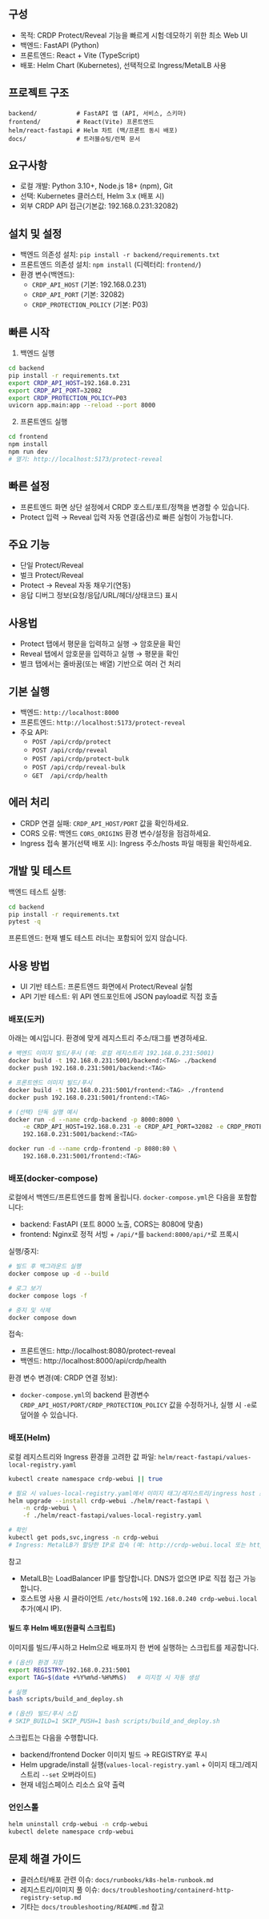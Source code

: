 ## 구성

- 목적: CRDP Protect/Reveal 기능을 빠르게 시험·데모하기 위한 최소 Web UI
- 백엔드: FastAPI (Python)
- 프론트엔드: React + Vite (TypeScript)
- 배포: Helm Chart (Kubernetes), 선택적으로 Ingress/MetalLB 사용

## 프로젝트 구조

```
backend/           # FastAPI 앱 (API, 서비스, 스키마)
frontend/          # React(Vite) 프론트엔드
helm/react-fastapi # Helm 차트 (백/프론트 동시 배포)
docs/              # 트러블슈팅/런북 문서
```

## 요구사항

- 로컬 개발: Python 3.10+, Node.js 18+ (npm), Git
- 선택: Kubernetes 클러스터, Helm 3.x (배포 시)
- 외부 CRDP API 접근(기본값: 192.168.0.231:32082)

## 설치 및 설정

- 백엔드 의존성 설치: `pip install -r backend/requirements.txt`
- 프론트엔드 의존성 설치: `npm install` (디렉터리: `frontend/`)
- 환경 변수(백엔드):
	- `CRDP_API_HOST` (기본: 192.168.0.231)
	- `CRDP_API_PORT` (기본: 32082)
	- `CRDP_PROTECTION_POLICY` (기본: P03)

## 빠른 시작

1) 백엔드 실행

```bash
cd backend
pip install -r requirements.txt
export CRDP_API_HOST=192.168.0.231
export CRDP_API_PORT=32082
export CRDP_PROTECTION_POLICY=P03
uvicorn app.main:app --reload --port 8000
```

2) 프론트엔드 실행

```bash
cd frontend
npm install
npm run dev
# 열기: http://localhost:5173/protect-reveal
```

## 빠른 설정

- 프론트엔드 화면 상단 설정에서 CRDP 호스트/포트/정책을 변경할 수 있습니다.
- Protect 입력 → Reveal 입력 자동 연결(옵션)로 빠른 실험이 가능합니다.

## 주요 기능

- 단일 Protect/Reveal
- 벌크 Protect/Reveal
- Protect → Reveal 자동 채우기(연동)
- 응답 디버그 정보(요청/응답/URL/헤더/상태코드) 표시

## 사용법

- Protect 탭에서 평문을 입력하고 실행 → 암호문을 확인
- Reveal 탭에서 암호문을 입력하고 실행 → 평문을 확인
- 벌크 탭에서는 줄바꿈(또는 배열) 기반으로 여러 건 처리

## 기본 실행

- 백엔드: `http://localhost:8000`
- 프론트엔드: `http://localhost:5173/protect-reveal`
- 주요 API:
	- `POST /api/crdp/protect`
	- `POST /api/crdp/reveal`
	- `POST /api/crdp/protect-bulk`
	- `POST /api/crdp/reveal-bulk`
	- `GET  /api/crdp/health`

## 에러 처리

- CRDP 연결 실패: `CRDP_API_HOST/PORT` 값을 확인하세요.
- CORS 오류: 백엔드 `CORS_ORIGINS` 환경 변수/설정을 점검하세요.
- Ingress 접속 불가(선택 배포 시): Ingress 주소/hosts 파일 매핑을 확인하세요.

## 개발 및 테스트

백엔드 테스트 실행:

```bash
cd backend
pip install -r requirements.txt
pytest -q
```

프론트엔드: 현재 별도 테스트 러너는 포함되어 있지 않습니다.

## 사용 방법

- UI 기반 테스트: 프론트엔드 화면에서 Protect/Reveal 실험
- API 기반 테스트: 위 API 엔드포인트에 JSON payload로 직접 호출

### 배포(도커)

아래는 예시입니다. 환경에 맞게 레지스트리 주소/태그를 변경하세요.

```bash
# 백엔드 이미지 빌드/푸시 (예: 로컬 레지스트리 192.168.0.231:5001)
docker build -t 192.168.0.231:5001/backend:<TAG> ./backend
docker push 192.168.0.231:5001/backend:<TAG>

# 프론트엔드 이미지 빌드/푸시
docker build -t 192.168.0.231:5001/frontend:<TAG> ./frontend
docker push 192.168.0.231:5001/frontend:<TAG>

# (선택) 단독 실행 예시
docker run -d --name crdp-backend -p 8000:8000 \
	-e CRDP_API_HOST=192.168.0.231 -e CRDP_API_PORT=32082 -e CRDP_PROTECTION_POLICY=P03 \
	192.168.0.231:5001/backend:<TAG>

docker run -d --name crdp-frontend -p 8080:80 \
	192.168.0.231:5001/frontend:<TAG>
```

### 배포(docker-compose)

로컬에서 백엔드/프론트엔드를 함께 올립니다. `docker-compose.yml`은 다음을 포함합니다:
- backend: FastAPI (포트 8000 노출, CORS는 8080에 맞춤)
- frontend: Nginx로 정적 서빙 + `/api/*`를 `backend:8000/api/*`로 프록시

실행/중지:

```bash
# 빌드 후 백그라운드 실행
docker compose up -d --build

# 로그 보기
docker compose logs -f

# 중지 및 삭제
docker compose down
```

접속:
- 프론트엔드: http://localhost:8080/protect-reveal
- 백엔드: http://localhost:8000/api/crdp/health

환경 변수 변경(예: CRDP 연결 정보):
- `docker-compose.yml`의 backend 환경변수 `CRDP_API_HOST/PORT/CRDP_PROTECTION_POLICY` 값을 수정하거나, 실행 시 `-e`로 덮어쓸 수 있습니다.

### 배포(Helm)

로컬 레지스트리와 Ingress 환경을 고려한 값 파일: `helm/react-fastapi/values-local-registry.yaml`

```bash
kubectl create namespace crdp-webui || true

# 필요 시 values-local-registry.yaml에서 이미지 태그/레지스트리/ingress host 조정
helm upgrade --install crdp-webui ./helm/react-fastapi \
	-n crdp-webui \
	-f ./helm/react-fastapi/values-local-registry.yaml

# 확인
kubectl get pods,svc,ingress -n crdp-webui
# Ingress: MetalLB가 할당한 IP로 접속 (예: http://crdp-webui.local 또는 http://<할당IP>)
```

참고
- MetalLB는 LoadBalancer IP를 할당합니다. DNS가 없으면 IP로 직접 접근 가능합니다.
- 호스트명 사용 시 클라이언트 `/etc/hosts`에 `192.168.0.240 crdp-webui.local` 추가(예시 IP).

#### 빌드 후 Helm 배포(원클릭 스크립트)

이미지를 빌드/푸시하고 Helm으로 배포까지 한 번에 실행하는 스크립트를 제공합니다.

```bash
# (옵션) 환경 지정
export REGISTRY=192.168.0.231:5001
export TAG=$(date +%Y%m%d-%H%M%S)   # 미지정 시 자동 생성

# 실행
bash scripts/build_and_deploy.sh

# (옵션) 빌드/푸시 스킵
# SKIP_BUILD=1 SKIP_PUSH=1 bash scripts/build_and_deploy.sh
```

스크립트는 다음을 수행합니다.
- backend/frontend Docker 이미지 빌드 → REGISTRY로 푸시
- Helm upgrade/install 실행(`values-local-registry.yaml` + 이미지 태그/레지스트리 `--set` 오버라이드)
- 현재 네임스페이스 리소스 요약 출력

### 언인스톨

```bash
helm uninstall crdp-webui -n crdp-webui
kubectl delete namespace crdp-webui
```

## 문제 해결 가이드

- 클러스터/배포 관련 이슈: `docs/runbooks/k8s-helm-runbook.md`
- 레지스트리/이미지 풀 이슈: `docs/troubleshooting/containerd-http-registry-setup.md`
- 기타는 `docs/troubleshooting/README.md` 참고
